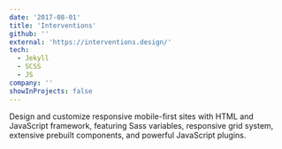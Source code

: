 ```yaml
---
date: '2017-08-01'
title: 'Interventions'
github: ''
external: 'https://interventions.design/'
tech:
  - Jekyll
  - SCSS
  - JS
company: ''
showInProjects: false
---
```


Design and customize responsive mobile-first sites with HTML and JavaScript framework, featuring Sass variables, responsive grid system, extensive prebuilt components, and powerful JavaScript plugins.
